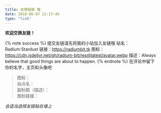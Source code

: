 ```yaml
---
title: 友情链接 喵
date: 2018-06-07 22:17:49
type: "link"
---
```


**欢迎交换友链！**

{% note success %}
提交友链请先将我的小站加入友链哦
站名：Radium·Stardust
链接：https://radiumbit.tk
图标：https://cdn.jsdelivr.net/gh/radium-bit/res@latest/avatar.webp
描述：Always believe that good things are about to happen.
{% endnote %}
在评论中留下你的名字，主页和头像吧

>图标：  
>站点名：   
>副标题（描述）：   
>图标链接：   

*会适当选择友链贴在墙上*